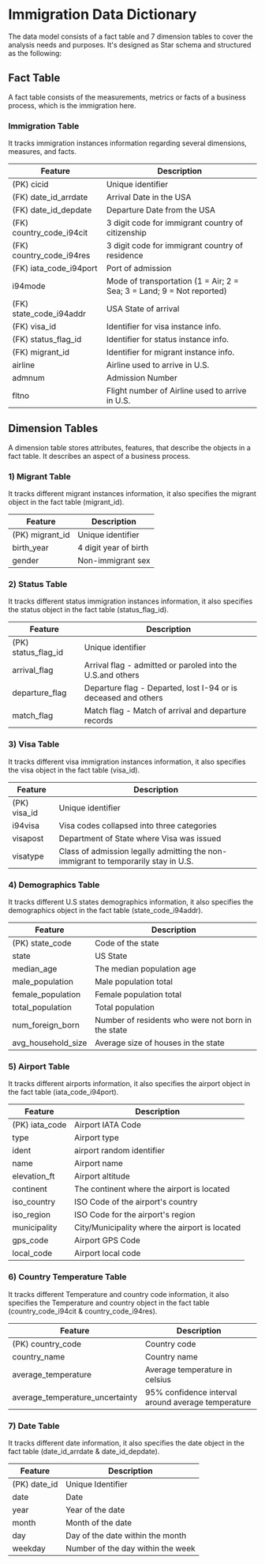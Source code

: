 # Immigration Data Dictionary
The data model consists of a fact table and 7 dimension tables to cover the analysis needs and purposes. It's designed as Star schema and structured as the following:

## Fact Table
A fact table consists of the measurements, metrics or facts of a business process, which is the immigration here.

### Immigration Table
It tracks immigration instances information regarding several dimensions, measures, and facts.

| Feature  | Description
| --------|-----------
| (PK) cicid | Unique identifier 
| (FK) date_id_arrdate | Arrival Date in the USA
| (FK) date_id_depdate | Departure Date from the USA
| (FK) country_code_i94cit | 3 digit code for immigrant country of citizenship
| (FK) country_code_i94res | 3 digit code for immigrant country of residence
| (FK) iata_code_i94port | Port of admission
| i94mode | Mode of transportation (1 = Air; 2 = Sea; 3 = Land; 9 = Not reported)
| (FK) state_code_i94addr | USA State of arrival
| (FK) visa_id | Identifier for visa instance info.
| (FK) status_flag_id | Identifier for status instance info.
| (FK) migrant_id | Identifier for migrant instance info.
| airline | Airline used to arrive in U.S.
| admnum | Admission Number
| fltno | Flight number of Airline used to arrive in U.S.


## Dimension Tables
A dimension table stores attributes, features, that describe the objects in a fact table. It describes an aspect of a business process.

### 1) Migrant Table
It tracks different migrant instances information, it also specifies the migrant object in the fact table (migrant_id).

| Feature  | Description
| --------|-----------
| (PK) migrant_id | Unique identifier 
| birth_year | 4 digit year of birth
| gender | Non-immigrant sex

### 2) Status Table
It tracks different status immigration instances information, it also specifies the status object in the fact table (status_flag_id).

| Feature  | Description
| --------|-----------
| (PK) status_flag_id | Unique identifier 
| arrival_flag | Arrival flag - admitted or paroled into the U.S.and others
| departure_flag | Departure flag - Departed, lost I-94 or is deceased and others
| match_flag | Match flag - Match of arrival and departure records

### 3) Visa Table
It tracks different visa immigration instances information, it also specifies the visa object in the fact table (visa_id).

| Feature  | Description
| --------|-----------
| (PK) visa_id | Unique identifier 
| i94visa | Visa codes collapsed into three categories
| visapost | Department of State where Visa was issued
| visatype | Class of admission legally admitting the non-immigrant to temporarily stay in U.S.

### 4) Demographics Table
It tracks different U.S states demographics information, it also specifies the demographics object in the fact table (state_code_i94addr).

| Feature  | Description
| --------|-----------
| (PK) state_code | Code of the state 
| state | US State
| median_age | The median population age
| male_population | Male population total
| female_population | Female population total
| total_population | Total population
| num_foreign_born | Number of residents who were not born in the state
| avg_household_size | Average size of houses in the state

### 5) Airport Table
It tracks different airports information, it also specifies the airport object in the fact table (iata_code_i94port).

| Feature  | Description
| --------|-----------
| (PK) iata_code | Airport IATA Code
| type | Airport type
| ident | airport random identifier
| name | Airport name
| elevation_ft | Airport altitude
| continent | The continent where the airport is located
| iso_country | ISO Code of the airport's country
| iso_region | ISO Code for the airport's region
| municipality | City/Municipality where the airport is located
| gps_code | Airport GPS Code
| local_code | Airport local code

### 6) Country Temperature Table
It tracks different Temperature and country code information, it also specifies the Temperature and country object in the fact table (country_code_i94cit & country_code_i94res).

| Feature  | Description
| --------|-----------
| (PK) country_code | Country code
| country_name | Country name
| average_temperature | Average temperature in celsius
| average_temperature_uncertainty | 95% confidence interval around average temperature

### 7) Date Table
It tracks different date information, it also specifies the date object in the fact table (date_id_arrdate & date_id_depdate).

| Feature  | Description
| --------|-----------
| (PK) date_id | Unique Identifier 
| date | Date
| year | Year of the date
| month | Month of the date
| day | Day of the date within the month
| weekday | Number of the day within the week











